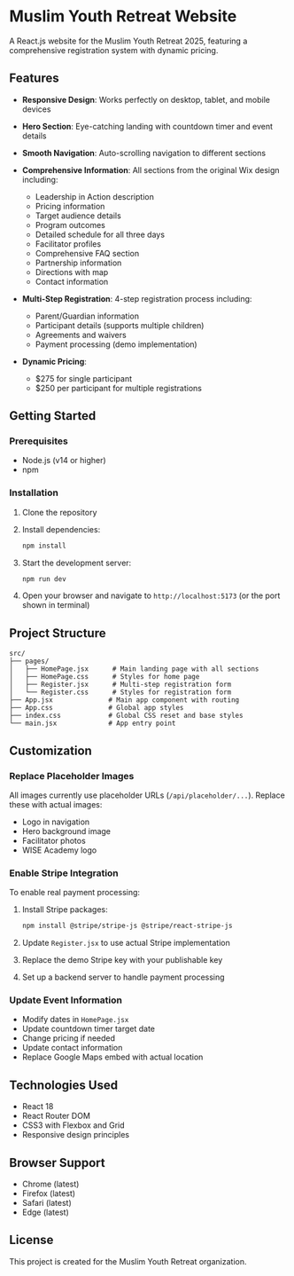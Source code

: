 # Muslim Youth Retreat Website

A React.js website for the Muslim Youth Retreat 2025, featuring a comprehensive registration system with dynamic pricing.

## Features

- **Responsive Design**: Works perfectly on desktop, tablet, and mobile devices
- **Hero Section**: Eye-catching landing with countdown timer and event details
- **Smooth Navigation**: Auto-scrolling navigation to different sections
- **Comprehensive Information**: All sections from the original Wix design including:
  - Leadership in Action description
  - Pricing information
  - Target audience details
  - Program outcomes
  - Detailed schedule for all three days
  - Facilitator profiles
  - Comprehensive FAQ section
  - Partnership information
  - Directions with map
  - Contact information

- **Multi-Step Registration**: 4-step registration process including:
  - Parent/Guardian information
  - Participant details (supports multiple children)
  - Agreements and waivers
  - Payment processing (demo implementation)

- **Dynamic Pricing**: 
  - $275 for single participant
  - $250 per participant for multiple registrations

## Getting Started

### Prerequisites
- Node.js (v14 or higher)
- npm

### Installation

1. Clone the repository
2. Install dependencies:
   ```bash
   npm install
   ```

3. Start the development server:
   ```bash
   npm run dev
   ```

4. Open your browser and navigate to `http://localhost:5173` (or the port shown in terminal)

## Project Structure

```
src/
├── pages/
│   ├── HomePage.jsx      # Main landing page with all sections
│   ├── HomePage.css      # Styles for home page
│   ├── Register.jsx      # Multi-step registration form
│   └── Register.css      # Styles for registration form
├── App.jsx              # Main app component with routing
├── App.css              # Global app styles
├── index.css            # Global CSS reset and base styles
└── main.jsx             # App entry point
```

## Customization

### Replace Placeholder Images
All images currently use placeholder URLs (`/api/placeholder/...`). Replace these with actual images:
- Logo in navigation
- Hero background image
- Facilitator photos
- WISE Academy logo

### Enable Stripe Integration
To enable real payment processing:

1. Install Stripe packages:
   ```bash
   npm install @stripe/stripe-js @stripe/react-stripe-js
   ```

2. Update `Register.jsx` to use actual Stripe implementation
3. Replace the demo Stripe key with your publishable key
4. Set up a backend server to handle payment processing

### Update Event Information
- Modify dates in `HomePage.jsx`
- Update countdown timer target date
- Change pricing if needed
- Update contact information
- Replace Google Maps embed with actual location

## Technologies Used

- React 18
- React Router DOM
- CSS3 with Flexbox and Grid
- Responsive design principles

## Browser Support

- Chrome (latest)
- Firefox (latest)
- Safari (latest)
- Edge (latest)

## License

This project is created for the Muslim Youth Retreat organization.